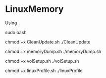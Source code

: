 # LinuxMemory


Using

sudo bash

chmod +x CleanUpdate.sh
./CleanUpdate

chmod +x memoryDump.sh
./memoryDump.sh

chmod +x volSetup.sh
./volSetup.sh

chmod +x linuxProfile.sh
./linuxProfile
